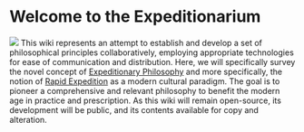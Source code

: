 Welcome to the Expeditionarium
==============

![](http://xenanthropy.com/wiki/images/thumb/b/be/Tripartite_cycle.png/120px-Tripartite_cycle.png)
This wiki represents an attempt to establish and develop a set of philosophical principles collaboratively, employing appropriate technologies for ease of communication and distribution.  Here, we will specifically survey the novel concept of [Expeditionary Philosophy](expeditionaryPhilosophy.md) and more specifically, the notion of [Rapid Expedition](rapidExpedition/About.md) as a modern cultural paradigm.  The goal is to pioneer a comprehensive and relevant philosophy to benefit the modern age in practice and prescription.  As this wiki will remain open-source, its development will be public, and its contents available for copy and alteration.
